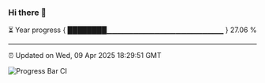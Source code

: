 ### Hi there 👋

⏳ Year progress { ████████▁▁▁▁▁▁▁▁▁▁▁▁▁▁▁▁▁▁▁▁▁▁ } 27.06 %

---

⏰ Updated on Wed, 09 Apr 2025 18:29:51 GMT

![Progress Bar CI](https://github.com/liununu/liununu/workflows/Progress%20Bar%20CI/badge.svg)
